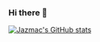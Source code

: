 ### Hi there 👋

<!--
**jazmac/jazmac** is a ✨ _special_ ✨ repository because its `README.md` (this file) appears on your GitHub profile.

Here are some ideas to get you started:

- 🔭 I’m currently working on ...
- 🌱 I’m currently learning ...
- 👯 I’m looking to collaborate on ...
- 🤔 I’m looking for help with ...
- 💬 Ask me about ...
- 📫 How to reach me: ...
- 😄 Pronouns: ...
- ⚡ Fun fact: ...
-->


[![Jazmac's GitHub stats](https://github-readme-stats.vercel.app/api?username=jazmac)](https://github.com/anuraghazra/github-readme-stats)

